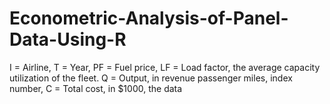 # Econometric-Analysis-of-Panel-Data-Using-R
I = Airline, T = Year, PF = Fuel price, LF = Load factor, the average capacity utilization of the fleet. Q = Output, in revenue passenger miles, index number, C = Total cost, in $1000, the data
